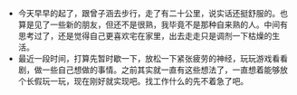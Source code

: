 - 今天早早的起了，跟曾子涵去步行，走了有二十公里，说实话还挺舒服的。也算是见了一些新的朋友，但还不是很熟，我毕竟不是那种自来熟的人。中间有思考过了，还是觉得自己更喜欢宅在家里，出去走走只是调剂一下枯燥的生活。
- 最近一段时间，打算先暂时歇一下，放松一下紧张疲劳的神经，玩玩游戏看看剧，做一些自己想做的事情。之前其实就一直有这些想法了，一直想着能够放个长假玩一玩，现在刚好就实现吧。找工作什么的先不着急了吧。